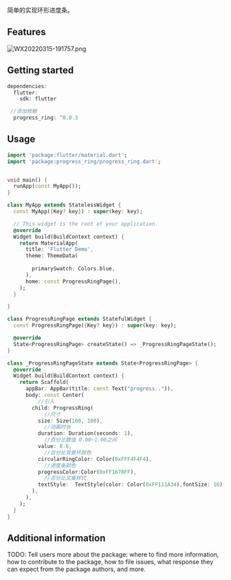 <!-- 
This README describes the package. If you publish this package to pub.dev,
this README's contents appear on the landing page for your package.

For information about how to write a good package README, see the guide for
[writing package pages](https://dart.dev/guides/libraries/writing-package-pages). 

For general information about developing packages, see the Dart guide for
[creating packages](https://dart.dev/guides/libraries/create-library-packages)
and the Flutter guide for
[developing packages and plugins](https://flutter.dev/developing-packages). 
-->

简单的实现环形进度条。

## Features

![WX20220315-191757.png](https://p3-juejin.byteimg.com/tos-cn-i-k3u1fbpfcp/393cc5c78c3b4b67a3cc4fd0550722f4~tplv-k3u1fbpfcp-watermark.image?)


## Getting started

```dart
dependencies:
  flutter:
    sdk: flutter

 //添加依赖
  progress_ring: ^0.0.3  
```

## Usage



```dart
import 'package:flutter/material.dart';
import 'package:progress_ring/progress_ring.dart';


void main() {
  runApp(const MyApp());
}

class MyApp extends StatelessWidget {
  const MyApp({Key? key}) : super(key: key);

  // This widget is the root of your application.
  @override
  Widget build(BuildContext context) {
    return MaterialApp(
      title: 'Flutter Demo',
      theme: ThemeData(
        
        primarySwatch: Colors.blue,
      ),
      home: const ProgressRingPage(),
    );
  }

}

class ProgressRingPage extends StatefulWidget {
  const ProgressRingPage({Key? key}) : super(key: key);

  @override
  State<ProgressRingPage> createState() => _ProgressRingPageState();
}

class _ProgressRingPageState extends State<ProgressRingPage> {
  @override
  Widget build(BuildContext context) {
    return Scaffold(
      appBar: AppBar(title: const Text("progress..")),
      body: const Center(
          //引入
        child: ProgressRing(
         	//尺寸
          size: Size(100, 100),
			//动画时长
          duration: Duration(seconds: 1),
			//百分比数值 0.00~1.00之间
          value: 0.6,
			//百分比背景环颜色
          circularRingColor: Color(0xFFF4F4F4),
			//进度条颜色
          progressColor:Color(0xFF1678FF),
			//百分比文案样式
          textStyle:  TextStyle(color: Color(0xFF111A34),fontSize: 16),
        ),
      ),
    );
  }
}


```

## Additional information

TODO: Tell users more about the package: where to find more information, how to 
contribute to the package, how to file issues, what response they can expect 
from the package authors, and more.
